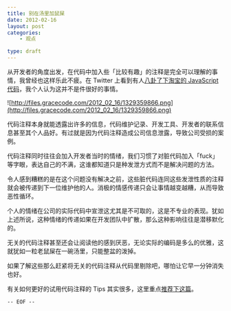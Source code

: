 ```yaml
---
title: 别在汤里加鼠屎
date: 2012-02-16
layout: post
categories:
    - 观点

type: draft
---
```


从开发者的角度出发，在代码中加入些「比较有趣」的注释是完全可以理解的事情，我曾经也这样乐此不疲。在 Twitter 上看到有人[八卦了下淘宝的 JavaScript 代码](http://www.v2ex.com/t/27404)，我个人认为这并不是件很好的事情。

![http://files.gracecode.com/2012_02_16/1329359866.png](http://files.gracecode.com/2012_02_16/1329359866.png)

代码注释本身就能透露出许多的信息，代码维护记录、开发工具、开发者的联系信息甚至其个人品好。有过就是因为代码注释造成公司信息泄露，导致公司受损的案例。

代码注释同时往往会加入开发者当时的情绪，我们习惯了对脏代码加入「fuck」等字眼，表达自己的不满，这谁都知道只是种发泄方式而不是解决问题的方法。

令人感到糟糕的是在这个问题没有解决之前，这些脏代码连同这些发泄性质的注释就会被传递到下一位维护他的人。消极的情感传递只会让事情越变越糟，从而导致恶性循环。

个人的情绪在公司的实际代码中宣泄这尤其是不可取的，这是不专业的表现。犹如上述所说，这种情绪的传递如果在开发团队中扩散，那么这种影响往往是潜移默化的。

无关的代码注释甚至还会让阅读他的感到厌恶，无论实际的编码是多么的优雅，这就犹如一粒老鼠屎在一碗汤里，只能整盆的泼掉。

如果了解这些那么赶紧将无关的代码注释从代码里剔除吧，哪怕让它早一分钟消失也好。

有关如何更好的试用代码注释的 Tips 其实很多，这里重点[推荐下这篇](http://www.devtopics.com/13-tips-to-comment-your-code/)。

`-- EOF --`

